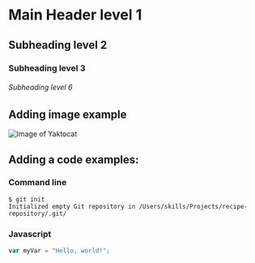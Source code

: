 # Main Header level 1
## Subheading level 2
### Subheading level 3
###### Subheading level 6

## Adding image example
![Image of Yaktocat](https://octodex.github.com/images/yaktocat.png)

## Adding a code examples: 

### Command line
```
$ git init
Initialized empty Git repository in /Users/skills/Projects/recipe-repository/.git/
```
### Javascript
``` javascript
var myVar = "Hello, world!";
```
